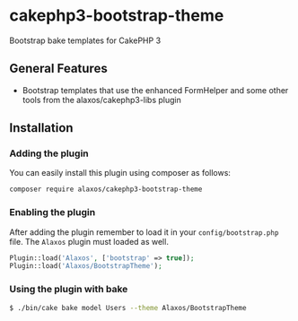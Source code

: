 # cakephp3-bootstrap-theme
Bootstrap bake templates for CakePHP 3

General Features
----------------
- Bootstrap templates that use the enhanced FormHelper and some other tools from the alaxos/cakephp3-libs plugin

Installation
------------

### Adding the plugin

You can easily install this plugin using composer as follows:

```bash
composer require alaxos/cakephp3-bootstrap-theme
```

### Enabling the plugin

After adding the plugin remember to load it in your `config/bootstrap.php` file.
The `Alaxos` plugin must loaded as well.

```php
Plugin::load('Alaxos', ['bootstrap' => true]);
Plugin::load('Alaxos/BootstrapTheme');
```

### Using the plugin with bake

```bash
$ ./bin/cake bake model Users --theme Alaxos/BootstrapTheme
```

